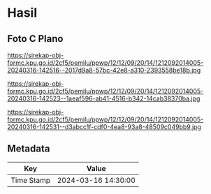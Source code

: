 # Hasil

## Foto C Plano

https://sirekap-obj-formc.kpu.go.id/2cf5/pemilu/ppwp/12/12/09/20/14/1212092014005-20240316-142516--2017d9a8-57bc-42e8-a310-2393558be18b.jpg

https://sirekap-obj-formc.kpu.go.id/2cf5/pemilu/ppwp/12/12/09/20/14/1212092014005-20240316-142523--1aeaf596-ab41-4516-b342-14cab38370ba.jpg

https://sirekap-obj-formc.kpu.go.id/2cf5/pemilu/ppwp/12/12/09/20/14/1212092014005-20240316-142531--d3abcc1f-cdf0-4ea8-93a8-48509c049bb9.jpg


## Metadata

| Key        | Value               |
| ---------- | ------------------- |
| Time Stamp | 2024-03-16 14:30:00 |



